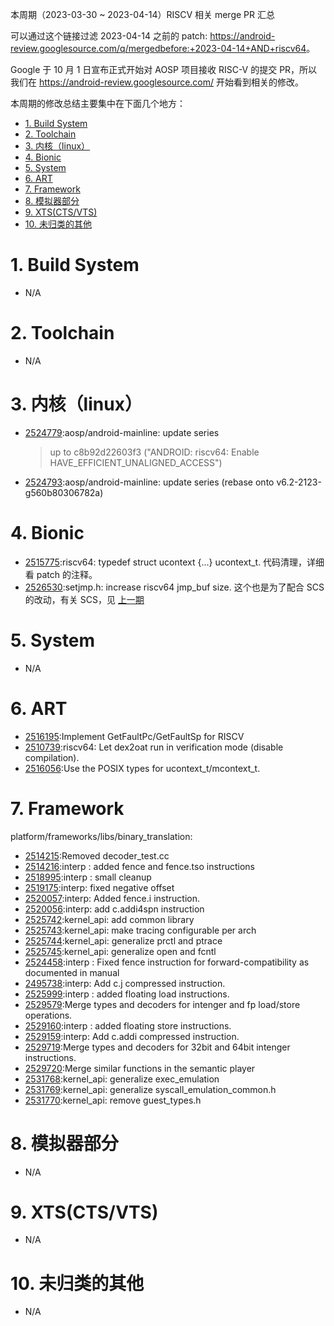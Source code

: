 本周期（2023-03-30 ~ 2023-04-14）RISCV 相关 merge PR 汇总

可以通过这个链接过滤 2023-04-14 之前的 patch: <https://android-review.googlesource.com/q/mergedbefore:+2023-04-14+AND+riscv64>。

Google 于 10 月 1 日宣布正式开始对 AOSP 项目接收 RISC-V 的提交 PR，所以我们在 <https://android-review.googlesource.com/> 开始看到相关的修改。

本周期的修改总结主要集中在下面几个地方：

<!-- TOC -->

- [1. Build System](#1-build-system)
- [2. Toolchain](#2-toolchain)
- [3. 内核（linux）](#3-内核linux)
- [4. Bionic](#4-bionic)
- [5. System](#5-system)
- [6. ART](#6-art)
- [7. Framework](#7-framework)
- [8. 模拟器部分](#8-模拟器部分)
- [9. XTS(CTS/VTS)](#9-xtsctsvts)
- [10. 未归类的其他](#10-未归类的其他)

<!-- /TOC -->

# 1. Build System

- N/A

# 2. Toolchain

- N/A

# 3. 内核（linux）

- [2524779][2524779]:aosp/android-mainline: update series
  > up to c8b92d22603f3 ("ANDROID: riscv64: Enable HAVE_EFFICIENT_UNALIGNED_ACCESS")
- [2524793][2524793]:aosp/android-mainline: update series (rebase onto v6.2-2123-g560b80306782a)

# 4. Bionic

- [2515775][2515775]:riscv64: typedef struct ucontext {...} ucontext_t. 代码清理，详细看 patch 的注释。
- [2526530][2526530]:setjmp.h: increase riscv64 jmp_buf size. 这个也是为了配合 SCS 的改动，有关 SCS，见 [上一期](./2023-03-31.md)

# 5. System

- N/A

# 6. ART

- [2516195][2516195]:Implement GetFaultPc/GetFaultSp for RISCV
- [2510739][2510739]:riscv64: Let dex2oat run in verification mode (disable compilation).
- [2516056][2516056]:Use the POSIX types for ucontext_t/mcontext_t.

# 7. Framework

platform/frameworks/libs/binary_translation:
- [2514215][2514215]:Removed decoder_test.cc
- [2514216][2514216]:interp : added fence and fence.tso instructions
- [2518995][2518995]:interp : small cleanup
- [2519175][2519175]:interp: fixed negative offset
- [2520057][2520057]:interp: Added fence.i instruction.
- [2520056][2520056]:interp: add c.addi4spn instruction
- [2525742][2525742]:kernel_api: add common library
- [2525743][2525743]:kernel_api: make tracing configurable per arch
- [2525744][2525744]:kernel_api: generalize prctl and ptrace
- [2525745][2525745]:kernel_api: generalize open and fcntl
- [2524458][2524458]:interp : Fixed fence instruction for forward-compatibility as documented in manual
- [2495738][2495738]:interp: Add c.j compressed instruction.
- [2525999][2525999]:interp : added floating load instructions.
- [2529579][2529579]:Merge types and decoders for intenger and fp load/store operations.
- [2529160][2529160]:interp : added floating store instructions.
- [2529159][2529159]:interp: Add c.addi compressed instruction.
- [2529719][2529719]:Merge types and decoders for 32bit and 64bit intenger instructions.
- [2529720][2529720]:Merge similar functions in the semantic player
- [2531768][2531768]:kernel_api: generalize exec_emulation
- [2531769][2531769]:kernel_api: generalize syscall_emulation_common.h
- [2531770][2531770]:kernel_api: remove guest_types.h

# 8. 模拟器部分

- N/A

# 9. XTS(CTS/VTS)

- N/A

# 10. 未归类的其他

- N/A

[1]: https://unicornx.github.io/android-review/aosp-riscv-2023-02-03.html


[2514215]:https://android-review.googlesource.com/c/platform/frameworks/libs/binary_translation/+/2514215
[2516195]:https://android-review.googlesource.com/c/platform/art/+/2516195
[2510739]:https://android-review.googlesource.com/c/platform/art/+/2510739
[2516056]:https://android-review.googlesource.com/c/platform/art/+/2516056
[2514216]:https://android-review.googlesource.com/c/platform/frameworks/libs/binary_translation/+/2514216
[2518995]:https://android-review.googlesource.com/c/platform/frameworks/libs/binary_translation/+/2518995
[2515775]:https://android-review.googlesource.com/c/platform/bionic/+/2515775
[2519175]:https://android-review.googlesource.com/c/platform/frameworks/libs/binary_translation/+/2519175
[2524779]:https://android-review.googlesource.com/c/kernel/common-patches/+/2524779
[2524793]:https://android-review.googlesource.com/c/kernel/common-patches/+/2524793
[2520057]:https://android-review.googlesource.com/c/platform/frameworks/libs/binary_translation/+/2520057
[2520056]:https://android-review.googlesource.com/c/platform/frameworks/libs/binary_translation/+/2520056
[2525742]:https://android-review.googlesource.com/c/platform/frameworks/libs/binary_translation/+/2525742
[2525743]:https://android-review.googlesource.com/c/platform/frameworks/libs/binary_translation/+/2525743
[2525744]:https://android-review.googlesource.com/c/platform/frameworks/libs/binary_translation/+/2525744
[2525745]:https://android-review.googlesource.com/c/platform/frameworks/libs/binary_translation/+/2525745
[2524458]:https://android-review.googlesource.com/c/platform/frameworks/libs/binary_translation/+/2524458
[2526530]:https://android-review.googlesource.com/c/platform/bionic/+/2526530
[2495738]:https://android-review.googlesource.com/c/platform/frameworks/libs/binary_translation/+/2495738
[2525999]:https://android-review.googlesource.com/c/platform/frameworks/libs/binary_translation/+/2525999
[2529579]:https://android-review.googlesource.com/c/platform/frameworks/libs/binary_translation/+/2529579
[2529160]:https://android-review.googlesource.com/c/platform/frameworks/libs/binary_translation/+/2529160
[2529159]:https://android-review.googlesource.com/c/platform/frameworks/libs/binary_translation/+/2529159
[2529719]:https://android-review.googlesource.com/c/platform/frameworks/libs/binary_translation/+/2529719
[2529720]:https://android-review.googlesource.com/c/platform/frameworks/libs/binary_translation/+/2529720
[2531768]:https://android-review.googlesource.com/c/platform/frameworks/libs/binary_translation/+/2531768
[2531769]:https://android-review.googlesource.com/c/platform/frameworks/libs/binary_translation/+/2531769
[2531770]:https://android-review.googlesource.com/c/platform/frameworks/libs/binary_translation/+/2531770
